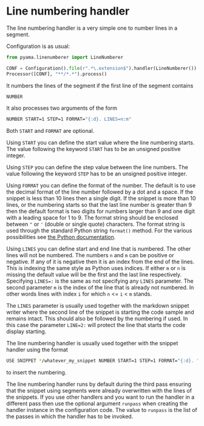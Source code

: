# Line numbering handler

The line numbering handler is a very simple one to number lines in a segment.

Configuration is as usual:

```python
from pyama.linenumberer import LineNumberer

CONF = Configuration().file(r".*\.extension$").handler(LineNumberer())
Processor([CONF], "**/*.*").process()
```

It numbers the lines of the segment if the first line of the segment contains

```bash
NUMBER
```

It also processes two arguments of the form

```bash
NUMBER START=1 STEP=1 FORMAT="{:d}. LINES=n:m"
```

Both `START` and `FORMAT` are optional.

Using `START` you can define the start value where the line numbering starts. The value following the
keyword `START` has to be an unsigned positive integer.

Using `STEP` you can define the step value between the line numbers. The value following the
keyword `STEP` has to be an unsigned positive integer.

Using `FORMAT` you can define the format of the number. The default is to use the decimal format of the
line number followed by a dot and a space. If the snippet is less than 10 lines
then a single digit. If the snippet is more than 10 lines, or the numbering starts
so that the last line number is greater than 9 then the default format is
two digits for numbers larger than 9 and one digit with a leading space for 1 to 9.
The format string should be enclosed between
`"` or `'` (double or single quote) characters. The format string is used through the
standard Python string `format()` method. For the various possibilities see 
[the Python documentation](https://docs.python.org/3.4/library/string.html#grammar-token-format_spec).

Using `LINES` you can define start and end line that is numbered. The other lines will
not be numbered. The numbers `n` and `m` can be positive or negative. If any of it is negative then
it is an index from the end of the lines. This is indexing the same style as Python uses indices.
If either `m` or `n` is missing the default value will be the first and the last line
respectively. Specifying `LINES=:` is the same as not specifying any `LINES` parameter. The
second parameter `m` is the index of the line that is already not numbered. In other words
lines with index `i` for which `n` <= `i` < `m` stands.

The `LINES` parameter is usually used together with the markdown snippet writer where the second
line of the snippet is starting the code sample and remains intact. This should also be
followed by the numbering if used. In this case the parameter `LINE=2:` will
protect the line that starts the code display starting. 

The line numbering handler is usually used together with the snippet handler
using the format

```bash
USE SNIPPET */whatever_my_snippet NUMBER START=1 STEP=1 FORMAT="{:d}. "
```

to insert the numbering.

The line numbering handler runs by default during the third pass ensuring that the
snippet using segments were already overwritten with the lines of the snippets. If
you use other handlers and you want to run the handler in a different pass then
use the optional argument `runpass` when creating the handler instance in the
configuration code. The value to `runpass` is the list of the passes in which
the handler has to be invoked.
